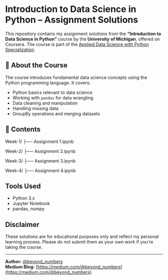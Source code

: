 # Introduction to Data Science in Python – Assignment Solutions

This repository contains my assignment solutions from the **“Introduction to Data Science in Python”** course by the **University of Michigan**, offered on Coursera. The course is part of the [Applied Data Science with Python Specialization](https://www.coursera.org/specializations/data-science-python).

## 📘 About the Course

The course introduces fundamental data science concepts using the Python programming language. It covers:

- Python basics relevant to data science
- Working with `pandas` for data wrangling
- Data cleaning and manipulation
- Handling missing data
- GroupBy operations and merging datasets

## 📂 Contents

Week-1/
├── Assignment 1.ipynb

Week-2/
├── Assignment 2.ipynb

Week-3/
├── Assignment 3.ipynb

Week-4/
├── Assignment 4.ipynb


## Tools Used

- Python 3.x  
- Jupyter Notebook  
- pandas, numpy  

## Disclaimer

These solutions are for educational purposes only and reflect my personal learning process. Please do not submit them as your own work if you're taking the course.

---

**Author:** [@beyond_numbers](https://github.com/Musediku)  
**Medium Blog:** [https://medium.com/@beyond_numbers](https://medium.com/@beyond_numbers)
